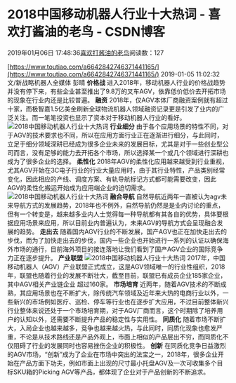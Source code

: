 
# 2018中国移动机器人行业十大热词 - 喜欢打酱油的老鸟 - CSDN博客


2019年01月06日 17:48:36[喜欢打酱油的老鸟](https://me.csdn.net/weixin_42137700)阅读数：127


[https://www.toutiao.com/a6642842746371441165/](https://www.toutiao.com/a6642842746371441165/)
2019-01-05 11:02:32
文/新战略机器人全媒体 彭晴
**价格战**
进入2018年，移动机器人行业的价格战趋势并没有停下来，有些企业甚至推出了9.8万的叉车AGV，依靠低价低价去开拓市场的现象在行业内还是比较普遍。
**融资**
2018年，仅AGV本体厂商融资案例就有超过十家，而极智嘉1.5亿美金刷新全球物流机器人领域融资记录更是引发了业内的广泛关注。而一笔笔投资也显示了资本对于移动机器人行业的看好。
![2018中国移动机器人行业十大热词](http://p1.pstatp.com/large/pgc-image/45d4b76aee054040870f0733298b8602)
**行业细分**
由于各个应用场景的特性不同，对于AGV的技术要求也不同，所以在应用方面行业正在逐渐进行细分，与此同时，立足于细分领域深耕已经成为很多企业未来的发展目标，尤其是对于一些创业型公司而言，没有足够的能力去开拓各个市场，所以选择某一个或几个领域进行深耕也成为了很多企业的选择。
**柔性化**
2018年AGV的柔性化应用越来越受到行业重视，尤其AGV开始在3C电子行业的行业大量应用时，由于其行业特性，产品类别经常变化，因此相应的产线、调度方案、有轨导航标记方式都可能需要改变，因此AGV的柔性化搬运开始成为应用端企业的迫切需求。
![2018中国移动机器人行业十大热词](http://p3.pstatp.com/large/pgc-image/8e016330a35b4783b6bf89312b3bcba8)
**融合导航**
自然导航近两年一直被认为agv未来导航方式的发展趋势，2018年也不例外，自然导航仍然是是业内讨论的重点，但有一个转变是，越来越多业内人士觉得每一种导航都有其各自的优势，具体要根据应用场景来应用，所以目前业内普遍认为，未来AGV的导航方式会呈现融合发展的趋势。
**走出去**
随着国内AGV行业的不断发展，国产AGV也正在加快走出去的步伐，而为了加快走出去的步伐，国内一些企业也开始进行一系列的认证以确保海外市场的通行，目前海外项目的接连落地让我们看到了国产AGV企业的国际竞争力正在逐步提升。
**产业联盟**
![2018中国移动机器人行业十大热词](http://p1.pstatp.com/large/pgc-image/eca2c0f1a3e146e5ab5bb22c6706b6df)
2017年，中国移动机器人（AGV）产业联盟正式成立，这是AGV领域唯一的行业性组织，2018年，联盟也随着行业的发展不断壮大，截至目前，联盟已有成员企业185家企业，其中AGV相关产业链企业 超过160家。
**市场培育**
近两年，随着AGV技术的不断成熟，其应用场景也在不断扩大，除传统汽车领域及近年来大热的电商行业以外，一些新兴的市场例如医疗、巡检、停车等行业也在逐步扩大应用，不过目前整体新兴行业整体来说还处于一个市场培育期，对于AGV厂商而言，这个时期除了培养用户的认知以外，还需要不断提升产品的稳定性与实用性。
**同质化**
随着市场不断扩大，入局企业也越来越多，竞争也越来越火热，与此同时，同质化现象也愈发严重，不论是从技术路线还是产品外观上，市面上相似的产品层出不穷，而同质化不仅阻碍了行业的发展同时也容易挫伤企业的积极性。
**创新**
在同质化竞争日益激烈的AGV市场，“创新”成为了企业在市场中突出的法宝之一，2018年，很多企业开始在产品方面下功夫，例如市面上出现的尺寸最小托盘AGV及一次可收集多个目标SKU箱的Picking AGV等产品，都体现了企业对于产品创新的不断追求。

